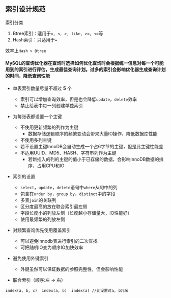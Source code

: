 ## 索引设计规范

索引分类
1. Btree索引：适用于`=, <, >, like, >=, <=`等
1. Hash索引：只适用于`=`

效率上` Hash > Btree `

#### MySQL的查询优化器在查询时选择如何优化查询时会根据统一信息对每一个可能用到的索引进行评估，生成最佳查询计划。过多的索引会影响优化器生成查询计划的时间，降低查询性能

- 单表索引数量尽量不超过 **5** 个
  - 索引可以增加查询效率，但是也会降低`update`，`delete`效率
  - 禁止给表中每一列创建单独索引
- 为每张表都设置一个主键
  - 不使用更新频繁的列作为主键
    - 数据存储逻辑顺序的频繁变动会带来大量IO操作，降低数据库性能
  - 不使用多列主键
  - 若不设置主键InnoDB会自动生成一个占6字节的主键，但是此主键性能差
  - 不适用UUID、MD5、HASH、字符串列作为主键
    - 若新插入的列的主键的值小于已存储的数据，会影响InnoDB数据的排序，占用CPU和IO
- 索引的设置
  - `select`，`update`，`delete`语句中`where`从句中的列
  - 包含在`order by`，`group by`，`distinct`中的字段
  - 多表`join`的关联列
  - 区分度最高的放在联合索引最左侧
  - 字段长度小的列放左侧（长度越小存储量大，IO性能好）
  - 使用最频繁的列放左侧
- 对频繁查询优先使用覆盖索引
  - 可以避免Innodb表进行索引的二次查找
  - 可把随机IO变为顺序IO加快效率
- 避免使用外键索引
  - 外键虽然可以保证数据的参照完整性，但会影响性能

- 联合索引（顺序:左 → 右）
```
index(a, b, c)  index(a, b)  index(a) //此设置对a, b冗余
```